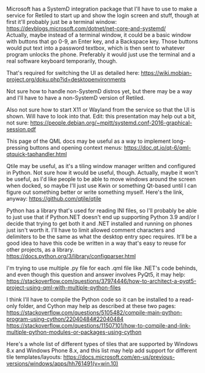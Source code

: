 Microsoft has a SystemD integration package that I'll have to use to make a service for Retiled to start up and show the login screen and stuff, though at first it'll probably just be a terminal window:
https://devblogs.microsoft.com/dotnet/net-core-and-systemd/
<br>Actually, maybe instead of a terminal window, it could be a basic window with buttons that go 0-9, an Enter key, and a Backspace key. Those buttons would put text into a password textbox, which is then sent to whatever program unlocks the phone. Preferably it would just use the terminal and a real software keyboard temporarily, though.

That's required for switching the UI as detailed here:
https://wiki.mobian-project.org/doku.php?id=desktopenvironments

Not sure how to handle non-SystemD distros yet, but there may be a way and I'll have to have a non-SystemD version of Retiled.

Also not sure how to start X11 or Wayland from the service so that the UI is shown. Will have to look into that. Edit: this presentation may help out a bit, not sure:
https://people.debian.org/~mpitt/systemd.conf-2016-graphical-session.pdf

This page of the QML docs may be useful as a way to implement long-pressing buttons and opening context menus:
https://doc.qt.io/qt-6/qml-qtquick-taphandler.html

Qtile may be useful, as it's a tiling window manager written and configured in Python. Not sure how it would be useful, though. Actually, maybe it won't be useful, as I'd like people to be able to move windows around the screen when docked, so maybe I'll just use Kwin or something Qt-based until I can figure out something better or write something myself. Here's the link, anyway:
https://github.com/qtile/qtile

Python has a library that's used for reading INI files, so I'll probably be able to just use that if Python.NET doesn't end up supporting Python 3.9 and/or I decide that trying to get both it and  .NET installed and running on phones just isn't worth it. I'll have to limit allowed comment characters and delimiters to be the same as what the desktop entry spec requires. It'll be a good idea to have this code be written in a way that's easy to reuse for other projects, as a library.
https://docs.python.org/3/library/configparser.html

I'm trying to use multiple .py file for each .qml file like .NET's code behinds, and even though this question and answer involves PyQt5, it may help:
https://stackoverflow.com/questions/37974446/how-to-architect-a-pyqt5-project-using-qml-with-multiple-python-files

I think I'll have to compile the Python code so it can be installed to a read-only folder, and Cython may help as described at these two pages:
https://stackoverflow.com/questions/5105482/compile-main-python-program-using-cython/22040484#22040484
https://stackoverflow.com/questions/11507101/how-to-compile-and-link-multiple-python-modules-or-packages-using-cython

Here's a whole list of different types of tiles that are supported by Windows 8.x and Windows Phone 8.x, and this list may help add support for different tile templates/layouts:
https://docs.microsoft.com/en-us/previous-versions/windows/apps/hh761491(v=win.10)
